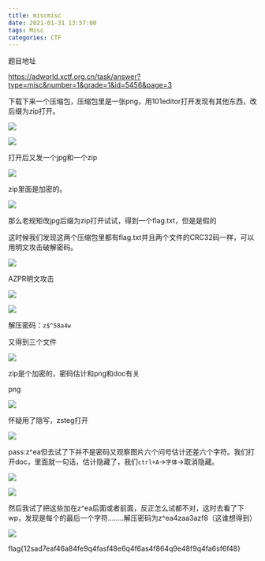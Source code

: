 ```yaml
---
title: miscmisc
date: 2021-01-31 13:57:00
tags: Misc
categories: CTF
---
```


题目地址 

https://adworld.xctf.org.cn/task/answer?type=misc&number=1&grade=1&id=5456&page=3

下载下来一个压缩包，压缩包里是一张png，用101editor打开发现有其他东西，改后缀为zip打开。

![](miscmisc/1%E6%8D%95%E8%8E%B7.PNG)

![](miscmisc/2%E6%8D%95%E8%8E%B7.PNG)

打开后又发一个jpg和一个zip

![](miscmisc/3%E6%8D%95%E8%8E%B7.PNG)

zip里面是加密的。

![](miscmisc/4%E6%8D%95%E8%8E%B7.PNG)

那么老规矩改jpg后缀为zip打开试试，得到一个flag.txt，但是是假的

这时候我们发现这两个压缩包里都有flag.txt并且两个文件的CRC32码一样，可以用明文攻击破解密码。

![](miscmisc/5%E6%8D%95%E8%8E%B7.PNG)

AZPR明文攻击

![](miscmisc/6%E6%8D%95%E8%8E%B7.PNG)

![](miscmisc/7%E6%8D%95%E8%8E%B7.PNG)

解压密码：`z$^58a4w`

又得到三个文件

![](miscmisc/8%E6%8D%95%E8%8E%B7.PNG)

zip是个加密的，密码估计和png和doc有关

png

![](miscmisc/9%E6%8D%95%E8%8E%B7.PNG)

怀疑用了隐写，zsteg打开

![](miscmisc/10%E6%8D%95%E8%8E%B7.PNG)

pass:z^ea但去试了下并不是密码又观察图片六个问号估计还差六个字符。我们打开doc，里面就一句话，估计隐藏了，我们`ctrl+A`->`字体`->取消隐藏。

![](miscmisc/11%E6%8D%95%E8%8E%B7.PNG)

![](miscmisc/12%E6%8D%95%E8%8E%B7.PNG)

然后我试了把这些加在z^ea后面或者前面，反正怎么试都不对，这时去看了下wp，发现是每个的最后一个字符........解压密码为z^ea4zaa3azf8（这谁想得到）

![](miscmisc/13%E6%8D%95%E8%8E%B7.PNG)

flag{12sad7eaf46a84fe9q4fasf48e6q4f6as4f864q9e48f9q4fa6sf6f48}
